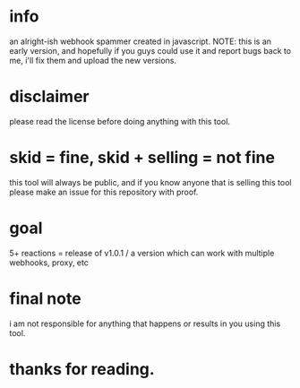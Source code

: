 # info 
an alright-ish webhook spammer created in javascript. NOTE: this is an early version, and hopefully if you guys could use it and report bugs back to me, i'll fix them and upload the new versions. 

# disclaimer
please read the license before doing anything with this tool. 

# skid = fine, skid + selling = not fine 
this tool will always be public, and if you know anyone that is selling this tool please make an issue for this repository with proof. 

# goal
5+ reactions = release of v1.0.1 / a version which can work with multiple webhooks, proxy, etc

# final note
i am not responsible for anything that happens or results in you using this tool. 

# thanks for reading. 
